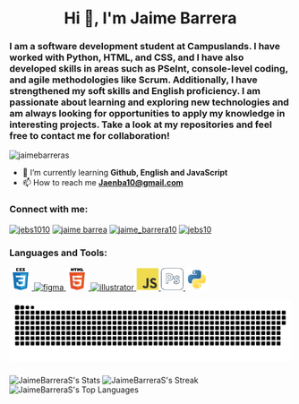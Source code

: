 <h1 align="center">Hi 👋, I'm Jaime Barrera</h1>
<h3>I am a software development student at Campuslands. I have worked with Python, HTML, and CSS, and I have also developed skills in areas such as PSeInt, console-level coding, and agile methodologies like Scrum. Additionally, I have strengthened my soft skills and English proficiency. I am passionate about learning and exploring new technologies and am always looking for opportunities to apply my knowledge in interesting projects. Take a look at my repositories and feel free to contact me for collaboration!</h3>

<p align="left"> <img src="https://komarev.com/ghpvc/?username=jaimebarreras&label=Profile%20views&color=0e75b6&style=flat" alt="jaimebarreras" /> </p>

- 🌱 I’m currently learning **Github, English and JavaScript**
- 📫 How to reach me **Jaenba10@gmail.com**

<h3 align="left">Connect with me:</h3>
<p align="left">
<a href="https://twitter.com/jebs1010" target="blank"><img align="center" src="https://raw.githubusercontent.com/rahuldkjain/github-profile-readme-generator/master/src/images/icons/Social/twitter.svg" alt="jebs1010" height="30" width="40" /></a>
<a href="https://fb.com/jaime barrea" target="blank"><img align="center" src="https://raw.githubusercontent.com/rahuldkjain/github-profile-readme-generator/master/src/images/icons/Social/facebook.svg" alt="jaime barrea" height="30" width="40" /></a>
<a href="https://instagram.com/jaime_barrera10" target="blank"><img align="center" src="https://raw.githubusercontent.com/rahuldkjain/github-profile-readme-generator/master/src/images/icons/Social/instagram.svg" alt="jaime_barrera10" height="30" width="40" /></a>
<a href="https://discord.gg/jebs10" target="blank"><img align="center" src="https://raw.githubusercontent.com/rahuldkjain/github-profile-readme-generator/master/src/images/icons/Social/discord.svg" alt="jebs10" height="30" width="40" /></a>
</p>

<h3 align="left">Languages and Tools:</h3>
<p align="left"> <a href="https://www.w3schools.com/css/" target="_blank" rel="noreferrer"> <img src="https://raw.githubusercontent.com/devicons/devicon/master/icons/css3/css3-original-wordmark.svg" alt="css3" width="40" height="40"/> </a> <a href="https://www.figma.com/" target="_blank" rel="noreferrer"> <img src="https://www.vectorlogo.zone/logos/figma/figma-icon.svg" alt="figma" width="40" height="40"/> </a> <a href="https://www.w3.org/html/" target="_blank" rel="noreferrer"> <img src="https://raw.githubusercontent.com/devicons/devicon/master/icons/html5/html5-original-wordmark.svg" alt="html5" width="40" height="40"/> </a> <a href="https://www.adobe.com/in/products/illustrator.html" target="_blank" rel="noreferrer"> <img src="https://www.vectorlogo.zone/logos/adobe_illustrator/adobe_illustrator-icon.svg" alt="illustrator" width="40" height="40"/> </a> <a href="https://developer.mozilla.org/en-US/docs/Web/JavaScript" target="_blank" rel="noreferrer"> <img src="https://raw.githubusercontent.com/devicons/devicon/master/icons/javascript/javascript-original.svg" alt="javascript" width="40" height="40"/> </a> <a href="https://www.photoshop.com/en" target="_blank" rel="noreferrer"> <img src="https://raw.githubusercontent.com/devicons/devicon/master/icons/photoshop/photoshop-line.svg" alt="photoshop" width="40" height="40"/> </a> <a href="https://www.python.org" target="_blank" rel="noreferrer"> <img src="https://raw.githubusercontent.com/devicons/devicon/master/icons/python/python-original.svg" alt="python" width="40" height="40"/> </a> </p>
<img src="https://raw.githubusercontent.com/JaimeBarreraS/JaimeBarreraS/output/snake.svg" alt="Snake animation" />

###
![JaimeBarreraS's Stats](https://github-readme-stats.vercel.app/api?username=JaimeBarreraS&theme=radical&show_icons=true&hide_border=true&count_private=false)
![JaimeBarreraS's Streak](https://github-readme-streak-stats.herokuapp.com/?user=JaimeBarreraS&theme=radical&hide_border=true)
![JaimeBarreraS's Top Languages](https://github-readme-stats.vercel.app/api/top-langs/?username=JaimeBarreraS&theme=radical&show_icons=true&hide_border=true&layout=compact)
